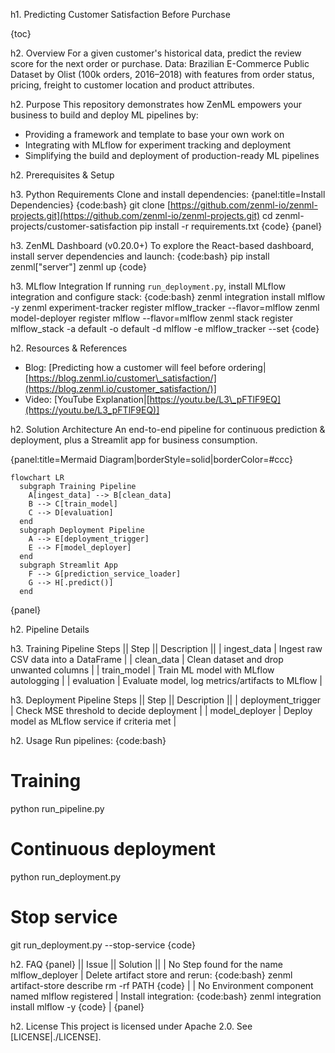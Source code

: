 h1. Predicting Customer Satisfaction Before Purchase

{toc}

h2. Overview
For a given customer's historical data, predict the review score for the next order or purchase.
Data: Brazilian E-Commerce Public Dataset by Olist (100k orders, 2016–2018) with features from order status, pricing, freight to customer location and product attributes.

h2. Purpose
This repository demonstrates how ZenML empowers your business to build and deploy ML pipelines by:

* Providing a framework and template to base your own work on
* Integrating with MLflow for experiment tracking and deployment
* Simplifying the build and deployment of production-ready ML pipelines

h2. Prerequisites & Setup

h3. Python Requirements
Clone and install dependencies:
{panel\:title=Install Dependencies}
{code\:bash}
git clone [https://github.com/zenml-io/zenml-projects.git](https://github.com/zenml-io/zenml-projects.git)
cd zenml-projects/customer-satisfaction
pip install -r requirements.txt
{code}
{panel}

h3. ZenML Dashboard (v0.20.0+)
To explore the React-based dashboard, install server dependencies and launch:
{code\:bash}
pip install zenml\["server"]
zenml up
{code}

h3. MLflow Integration
If running `run_deployment.py`, install MLflow integration and configure stack:
{code\:bash}
zenml integration install mlflow -y
zenml experiment-tracker register mlflow\_tracker --flavor=mlflow
zenml model-deployer register mlflow --flavor=mlflow
zenml stack register mlflow\_stack -a default -o default -d mlflow -e mlflow\_tracker --set
{code}

h2. Resources & References

* Blog: \[Predicting how a customer will feel before ordering|[https://blog.zenml.io/customer\_satisfaction/](https://blog.zenml.io/customer_satisfaction/)]
* Video: \[YouTube Explanation|[https://youtu.be/L3\_pFTlF9EQ](https://youtu.be/L3_pFTlF9EQ)]

h2. Solution Architecture
An end-to-end pipeline for continuous prediction & deployment, plus a Streamlit app for business consumption.

{panel\:title=Mermaid Diagram|borderStyle=solid|borderColor=#ccc}

```mermaid
flowchart LR
  subgraph Training Pipeline
    A[ingest_data] --> B[clean_data]
    B --> C[train_model]
    C --> D[evaluation]
  end
  subgraph Deployment Pipeline
    A --> E[deployment_trigger]
    E --> F[model_deployer]
  end
  subgraph Streamlit App
    F --> G[prediction_service_loader]
    G --> H[.predict()]
  end
```

{panel}

h2. Pipeline Details

h3. Training Pipeline Steps
|| Step || Description ||
\| ingest\_data | Ingest raw CSV data into a DataFrame |
\| clean\_data | Clean dataset and drop unwanted columns |
\| train\_model | Train ML model with MLflow autologging |
\| evaluation | Evaluate model, log metrics/artifacts to MLflow |

h3. Deployment Pipeline Steps
|| Step || Description ||
\| deployment\_trigger | Check MSE threshold to decide deployment |
\| model\_deployer | Deploy model as MLflow service if criteria met |


h2. Usage
Run pipelines:
{code\:bash}

# Training

python run\_pipeline.py

# Continuous deployment

python run\_deployment.py

# Stop service

git run\_deployment.py --stop-service
{code}

h2. FAQ
{panel}
|| Issue || Solution ||
\| No Step found for the name mlflow\_deployer | Delete artifact store and rerun:
{code\:bash}
zenml artifact-store describe
rm -rf PATH
{code} |
\| No Environment component named mlflow registered | Install integration:
{code\:bash}
zenml integration install mlflow -y
{code} |
{panel}

h2. License
This project is licensed under Apache 2.0. See \[LICENSE|./LICENSE].
